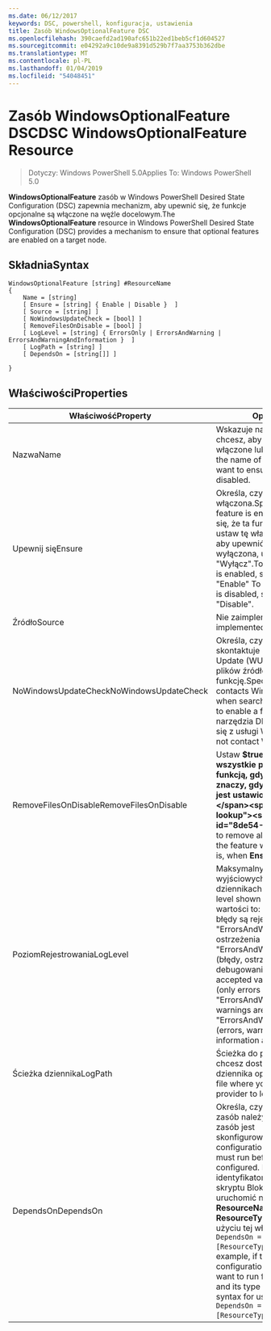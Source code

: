 ```yaml
---
ms.date: 06/12/2017
keywords: DSC, powershell, konfiguracja, ustawienia
title: Zasób WindowsOptionalFeature DSC
ms.openlocfilehash: 390caefd2ad190afc651b22ed1beb5cf1d604527
ms.sourcegitcommit: e04292a9c10de9a8391d529b7f7aa3753b362dbe
ms.translationtype: MT
ms.contentlocale: pl-PL
ms.lasthandoff: 01/04/2019
ms.locfileid: "54048451"
---
```

# <a name="dsc-windowsoptionalfeature-resource"></a><span data-ttu-id="8de54-103">Zasób WindowsOptionalFeature DSC</span><span class="sxs-lookup"><span data-stu-id="8de54-103">DSC WindowsOptionalFeature Resource</span></span>

> <span data-ttu-id="8de54-104">Dotyczy: Windows PowerShell 5.0</span><span class="sxs-lookup"><span data-stu-id="8de54-104">Applies To: Windows PowerShell 5.0</span></span>

<span data-ttu-id="8de54-105">**WindowsOptionalFeature** zasób w Windows PowerShell Desired State Configuration (DSC) zapewnia mechanizm, aby upewnić się, że funkcje opcjonalne są włączone na węźle docelowym.</span><span class="sxs-lookup"><span data-stu-id="8de54-105">The **WindowsOptionalFeature** resource in Windows PowerShell Desired State Configuration (DSC) provides a mechanism to ensure that optional features are enabled on a target node.</span></span>

## <a name="syntax"></a><span data-ttu-id="8de54-106">Składnia</span><span class="sxs-lookup"><span data-stu-id="8de54-106">Syntax</span></span>

```
WindowsOptionalFeature [string] #ResourceName
{
    Name = [string]
    [ Ensure = [string] { Enable | Disable }  ]
    [ Source = [string] ]
    [ NoWindowsUpdateCheck = [bool] ]
    [ RemoveFilesOnDisable = [bool] ]
    [ LogLevel = [string] { ErrorsOnly | ErrorsAndWarning | ErrorsAndWarningAndInformation }  ]
    [ LogPath = [string] ]
    [ DependsOn = [string[]] ]

}
```

## <a name="properties"></a><span data-ttu-id="8de54-107">Właściwości</span><span class="sxs-lookup"><span data-stu-id="8de54-107">Properties</span></span>

|  <span data-ttu-id="8de54-108">Właściwość</span><span class="sxs-lookup"><span data-stu-id="8de54-108">Property</span></span>  |  <span data-ttu-id="8de54-109">Opis</span><span class="sxs-lookup"><span data-stu-id="8de54-109">Description</span></span>   |
|---|---|
| <span data-ttu-id="8de54-110">Nazwa</span><span class="sxs-lookup"><span data-stu-id="8de54-110">Name</span></span>| <span data-ttu-id="8de54-111">Wskazuje nazwę funkcji, którą chcesz, aby upewnić się, jest włączone lub wyłączone.</span><span class="sxs-lookup"><span data-stu-id="8de54-111">Indicates the name of the feature that you want to ensure is enabled or disabled.</span></span>|
| <span data-ttu-id="8de54-112">Upewnij się</span><span class="sxs-lookup"><span data-stu-id="8de54-112">Ensure</span></span>| <span data-ttu-id="8de54-113">Określa, czy ta funkcja jest włączona.</span><span class="sxs-lookup"><span data-stu-id="8de54-113">Specifies whether the feature is enabled.</span></span> <span data-ttu-id="8de54-114">Aby upewnić się, że ta funkcja jest włączona, ustaw tę właściwość na "Włącz", aby upewnić się, że funkcja jest wyłączona, ustaw właściwość na "Wyłącz".</span><span class="sxs-lookup"><span data-stu-id="8de54-114">To ensure that the feature is enabled, set this property to "Enable" To ensure that the feature is disabled, set the property to "Disable".</span></span>|
| <span data-ttu-id="8de54-115">Źródło</span><span class="sxs-lookup"><span data-stu-id="8de54-115">Source</span></span>| <span data-ttu-id="8de54-116">Nie zaimplementowano.</span><span class="sxs-lookup"><span data-stu-id="8de54-116">Not implemented.</span></span>|
| <span data-ttu-id="8de54-117">NoWindowsUpdateCheck</span><span class="sxs-lookup"><span data-stu-id="8de54-117">NoWindowsUpdateCheck</span></span>| <span data-ttu-id="8de54-118">Określa, czy narzędzia DISM skontaktuje się z usługą Windows Update (WU) podczas szukania plików źródłowych włączyć funkcję.</span><span class="sxs-lookup"><span data-stu-id="8de54-118">Specifies whether DISM contacts Windows Update (WU) when searching for the source files to enable a feature.</span></span> <span data-ttu-id="8de54-119">Jeśli $true, narzędzia DISM nie skontaktować się z usługi WU.</span><span class="sxs-lookup"><span data-stu-id="8de54-119">If $true, DISM does not contact WU.</span></span>|
| <span data-ttu-id="8de54-120">RemoveFilesOnDisable</span><span class="sxs-lookup"><span data-stu-id="8de54-120">RemoveFilesOnDisable</span></span>| <span data-ttu-id="8de54-121">Ustaw **$true** Aby usunąć wszystkie pliki skojarzone z funkcją, gdy jest on wyłączony (to znaczy, gdy **upewnij się, że** jest ustawiona na "Brak").</span><span class="sxs-lookup"><span data-stu-id="8de54-121">Set to **$true** to remove all files associated with the feature when it is disabled (that is, when **Ensure** is set to "Absent").</span></span>|
| <span data-ttu-id="8de54-122">PoziomRejestrowania</span><span class="sxs-lookup"><span data-stu-id="8de54-122">LogLevel</span></span>| <span data-ttu-id="8de54-123">Maksymalny poziom informacji wyjściowych wyświetlanych w dziennikach.</span><span class="sxs-lookup"><span data-stu-id="8de54-123">The maximum output level shown in the logs.</span></span> <span data-ttu-id="8de54-124">Dozwolone wartości to: "ErrorsOnly" (tylko błędy są rejestrowane), "ErrorsAndWarning" (błędy i ostrzeżenia są rejestrowane), a "ErrorsAndWarningAndInformation" (błędy, ostrzeżenia i informacje o debugowaniu są rejestrowane).</span><span class="sxs-lookup"><span data-stu-id="8de54-124">The accepted values are: "ErrorsOnly" (only errors are logged), "ErrorsAndWarning" (errors and warnings are logged), and "ErrorsAndWarningAndInformation" (errors, warnings, and debug information are logged).</span></span>|
| <span data-ttu-id="8de54-125">Ścieżka dziennika</span><span class="sxs-lookup"><span data-stu-id="8de54-125">LogPath</span></span>| <span data-ttu-id="8de54-126">Ścieżka do pliku dziennika, w której chcesz dostawcy zasobów do dziennika operacji.</span><span class="sxs-lookup"><span data-stu-id="8de54-126">The path to a log file where you want the resource provider to log the operation.</span></span>|
| <span data-ttu-id="8de54-127">DependsOn</span><span class="sxs-lookup"><span data-stu-id="8de54-127">DependsOn</span></span>| <span data-ttu-id="8de54-128">Określa, czy konfiguracja inny zasób należy uruchomić przed ten zasób jest skonfigurowany.</span><span class="sxs-lookup"><span data-stu-id="8de54-128">Specifies that the configuration of another resource must run before this resource is configured.</span></span> <span data-ttu-id="8de54-129">Na przykład, jeśli identyfikator konfiguracji zasobu skryptu Blok, który chcesz uruchomić najpierw jest __ResourceName__ a jej typ jest __ResourceType__, składnia przy użyciu tej właściwości jest `DependsOn = "[ResourceType]ResourceName"`.</span><span class="sxs-lookup"><span data-stu-id="8de54-129">For example, if the ID of the resource configuration script block that you want to run first is __ResourceName__ and its type is __ResourceType__, the syntax for using this property is `DependsOn = "[ResourceType]ResourceName"`.</span></span>|